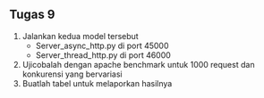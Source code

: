 ## Tugas 9

1. Jalankan kedua model tersebut
    *  Server_async_http.py di port 45000
    * Server_thread_http.py di port 46000
2. Ujicobalah dengan apache benchmark untuk 1000 request dan konkurensi yang bervariasi
3. Buatlah tabel untuk melaporkan hasilnya

